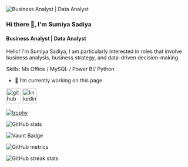 ![Business Analyst | Data Analyst](https://media.licdn.com/dms/image/v2/D5616AQH2TdxFtwXmVg/profile-displaybackgroundimage-shrink_350_1400/profile-displaybackgroundimage-shrink_350_1400/0/1724671363448?e=1741824000&v=beta&t=Bv6GK9Thinoe0m1aDzlPgZwWyCNXS4IufzwKBlSnM4E)


### Hi there 👋, **I'm Sumiya Sadiya**
#### Business Analyst | Data Analyst


Hello! I'm Sumiya Sadiya, I am particularly interested in roles that involve business analysis, business strategy, and data-driven decision-making.

Skills: Ms Office / MySQL / Power BI/ Python 

- 🔭 I’m currently working on this page. 


[<img src='https://cdn.jsdelivr.net/npm/simple-icons@3.0.1/icons/github.svg' alt='github' height='40'>](https://github.com/sumiya-sadiya-analyst)  [<img src='https://cdn.jsdelivr.net/npm/simple-icons@3.0.1/icons/linkedin.svg' alt='linkedin' height='40'>](https://www.linkedin.com/in/linkedin.com/in/sumiya-sadiya-analyst/)  

[![trophy](https://github-profile-trophy.vercel.app/?username=sumiya-sadiya-analyst)](https://github.com/ryo-ma/github-profile-trophy)

![GitHub stats](https://github-readme-stats.vercel.app/api?username=sumiya-sadiya-analyst&show_icons=true)  

![Vaunt Badge](https://api.vaunt.dev/v1/github/entities/sumiya-sadiya-analyst/contributions?format=svg&private=false)  

![GitHub metrics](https://metrics.lecoq.io/sumiya-sadiya-analyst)  

![GitHub streak stats](https://streak-stats.demolab.com/?user=sumiya-sadiya-analyst)  

